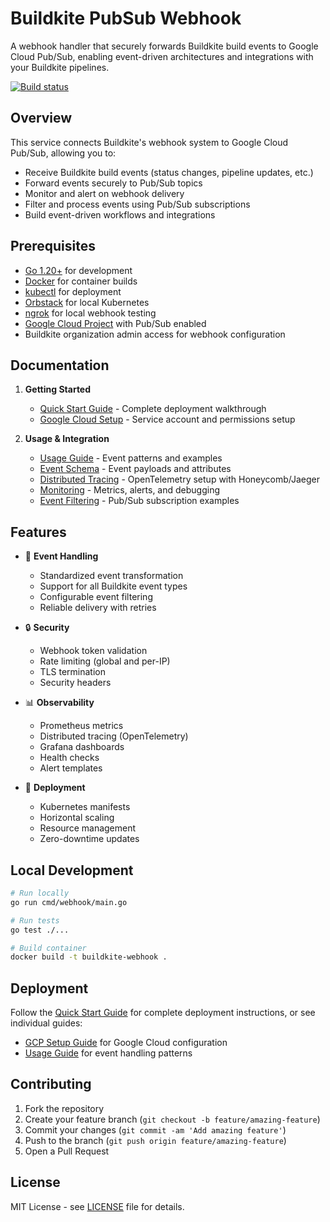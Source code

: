 # Buildkite PubSub Webhook

A webhook handler that securely forwards Buildkite build events to Google Cloud Pub/Sub, enabling event-driven architectures and integrations with your Buildkite pipelines.

[![Build status](https://badge.buildkite.com/5199de1bb7bfbc37a604373b26605143f70ac6569ee2bfec6e.svg)](https://buildkite.com/testkite/buildkite-pub-sub)

## Overview

This service connects Buildkite's webhook system to Google Cloud Pub/Sub, allowing you to:
- Receive Buildkite build events (status changes, pipeline updates, etc.)
- Forward events securely to Pub/Sub topics
- Monitor and alert on webhook delivery
- Filter and process events using Pub/Sub subscriptions
- Build event-driven workflows and integrations

## Prerequisites

- [Go 1.20+](https://golang.org/dl/) for development
- [Docker](https://docs.docker.com/get-docker/) for container builds
- [kubectl](https://kubernetes.io/docs/tasks/tools/) for deployment
- [Orbstack](https://orbstack.dev/) for local Kubernetes
- [ngrok](https://ngrok.com/) for local webhook testing
- [Google Cloud Project](https://cloud.google.com/) with Pub/Sub enabled
- Buildkite organization admin access for webhook configuration

## Documentation

1. **Getting Started**
   - [Quick Start Guide](docs/QUICK_START.md) - Complete deployment walkthrough
   - [Google Cloud Setup](docs/GCP_SETUP.md) - Service account and permissions setup

2. **Usage & Integration**
   - [Usage Guide](docs/USAGE.md) - Event patterns and examples
   - [Event Schema](docs/USAGE.md#event-structure) - Event payloads and attributes
   - [Distributed Tracing](docs/DISTRIBUTED_TRACING.md) - OpenTelemetry setup with Honeycomb/Jaeger
   - [Monitoring](docs/MONITORING.md) - Metrics, alerts, and debugging
   - [Event Filtering](docs/EVENTS.md) - Pub/Sub subscription examples

## Features

- 🔄 **Event Handling**
  - Standardized event transformation
  - Support for all Buildkite event types
  - Configurable event filtering
  - Reliable delivery with retries

- 🔒 **Security**
  - Webhook token validation
  - Rate limiting (global and per-IP)
  - TLS termination
  - Security headers

- 📊 **Observability**
  - Prometheus metrics
  - Distributed tracing (OpenTelemetry)
  - Grafana dashboards
  - Health checks
  - Alert templates

- 🚀 **Deployment**
  - Kubernetes manifests
  - Horizontal scaling
  - Resource management
  - Zero-downtime updates

## Local Development

```bash
# Run locally
go run cmd/webhook/main.go

# Run tests
go test ./...

# Build container
docker build -t buildkite-webhook .
```

## Deployment

Follow the [Quick Start Guide](docs/QUICK_START.md) for complete deployment instructions, or see individual guides:
- [GCP Setup Guide](docs/GCP_SETUP.md) for Google Cloud configuration
- [Usage Guide](docs/USAGE.md) for event handling patterns

## Contributing

1. Fork the repository
2. Create your feature branch (`git checkout -b feature/amazing-feature`)
3. Commit your changes (`git commit -am 'Add amazing feature'`)
4. Push to the branch (`git push origin feature/amazing-feature`)
5. Open a Pull Request

## License

MIT License - see [LICENSE](LICENSE) file for details.
